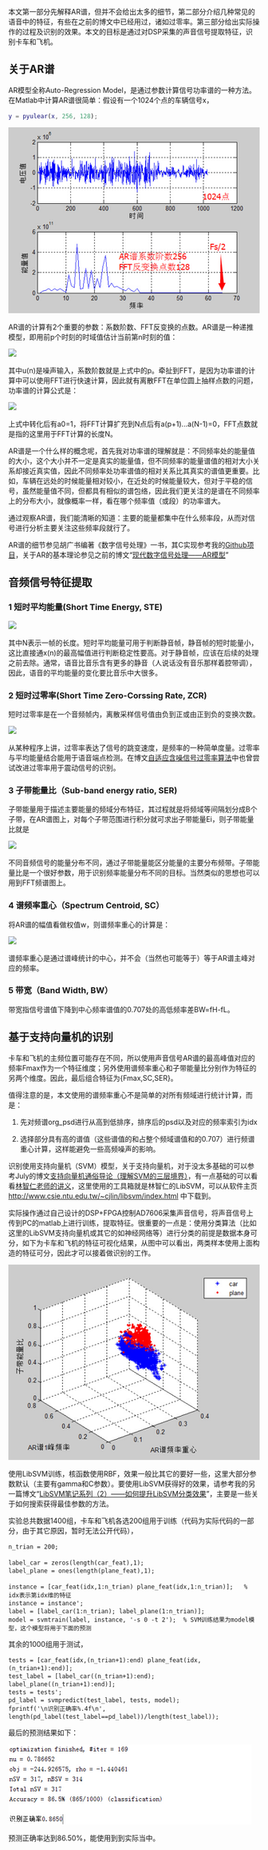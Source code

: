 <!---title:基于AR谱特征的声目标识别-->
<!---keywords:AR谱,SVM-->
<!---date:2014-11-06-->

本文第一部分先解释AR谱，但并不会给出太多的细节，第二部分介绍几种常见的语音中的特征，有些在之前的博文中已经用过，诸如过零率。第三部分给出实际操作的过程及识别的效果。本文的目标是通过对DSP采集的声音信号提取特征，识别卡车和飞机。

## 关于AR谱

AR模型全称Auto-Regression Model，是通过参数计算信号功率谱的一种方法。在Matlab中计算AR谱很简单：假设有一个1024个点的车辆信号x，

```matlab
y = pyulear(x, 256, 128);
```

![ARspectrum]

AR谱的计算有2个重要的参数：系数阶数、FFT反变换的点数。AR谱是一种递推模型，即用前p个时刻的时域值估计当前第n时刻的值：

<img src="http://www.forkosh.com/mathtex.cgi? x(n)=-\sum_{k=1}^{p}a_kx(n-k)+u(n)">

其中u(n)是噪声输入，系数阶数就是上式中的p。牵扯到FFT，是因为功率谱的计算中可以使用FFT进行快速计算，因此就有离散FFT在单位圆上抽样点数的问题，功率谱的计算公式是：

<img src="http://www.forkosh.com/mathtex.cgi? P_x(e^{jw})=\frac{\sigma^2}{|1+\sum_{k=1}^pa_ke^{-jwk}}|^2=\frac{\sigma^2}{|\sum_{k=0}^{N-1}a_ke^{-jwk}}|^2">

上式中转化后有a0=1，将FFT计算扩充到N点后有a(p+1)...a(N-1)=0，FFT点数就是指的这里用于FFT计算的长度N。

AR谱是一个什么样的概念呢，首先我对功率谱的理解就是：不同频率处的能量值的大小，这个大小并不一定是真实的能量值，但不同频率的能量谱值的相对大小关系却接近真实值，因此不同频率处功率谱值的相对关系比其真实的谱值更重要。比如，车辆在远处的时候能量相对较小，在近处的时候能量较大，但对于平稳的信号，虽然能量值不同，但都具有相似的谱包络，因此我们更关注的是谱在不同频率上的分布大小，就像概率一样，看在哪个频率值（或段）的功率谱大。

通过观察AR谱，我们能清晰的知道：主要的能量都集中在什么频率段，从而对信号进行分析主要关注这些频率段就行了。

AR谱的细节参见胡广书编著《数字信号处理》一书，其C实现参考我的[Github项目](https://github.com/xiahouzuoxin/ar_model)，关于AR的基本理论参见之前的博文“[现代数字信号处理——AR模型](http://blog.csdn.net/xiahouzuoxin/article/details/9904147)”

## 音频信号特征提取

### 1 短时平均能量(Short Time Energy, STE)

<img src="http://www.forkosh.com/mathtex.cgi? STE=\sum_{n=1}^Nx(n)^2">

其中N表示一帧的长度。短时平均能量可用于判断静音帧，静音帧的短时能量小，这比直接通x(n)的最高幅值进行判断稳定性要高。对于静音帧，应该在后续的处理之前去除。通常，语音比音乐含有更多的静音（人说话没有音乐那样着腔带调），因此，语音的平均能量的变化要比音乐中大很多。

### 2 短时过零率(Short Time Zero-Corssing Rate, ZCR)

短时过零率是在一个音频帧内，离散采样信号值由负到正或由正到负的变换次数。

<img src="http://www.forkosh.com/mathtex.cgi? ZCR=\frac{1}{N}\sum_{m=0}^{N-1}|sgn[x_n(m+1)]-sgn[x_n(m)]|">

从某种程序上讲，过零率表达了信号的跳变速度，是频率的一种简单度量。过零率与平均能量结合能用于语音端点检测。在博文[自适应含噪信号过零率算法](../html/自适应含噪信号过零率算法.html)中也曾尝试改进过零率用于震动信号的识别。

### 3 子带能量比（Sub-band energy ratio, SER)

子带能量用于描述主要能量的频域分布特征，其过程就是将频域等间隔划分成B个子带，在AR谱图上，对每个子带范围进行积分就可求出子带能量Ei，则子带能量比就是

<img src="http://www.forkosh.com/mathtex.cgi? \frac{E_i}{E_{all}},i=1,...B">

不同音频信号的能量分布不同，通过子带能量能区分能量的主要分布频带。子带能量比是一个很好参数，用于识别频率能量分布不同的目标。当然类似的思想也可以用到FFT频谱图上。

### 4 谱频率重心（Spectrum Centroid, SC）

将AR谱的幅值看做权值w，则谱频率重心的计算是：

<img src="http://www.forkosh.com/mathtex.cgi? SC=\frac{w_k*f_k}{\sum{w_k}},k=1,...N/2">

谱频率重心是通过谱峰统计的中心，并不会（当然也可能等于）等于AR谱主峰对应的频率。

### 5 带宽（Band Width, BW）

带宽指信号谱值下降到中心频率谱值的0.707处的高低频率差BW=fH-fL。

## 基于支持向量机的识别

卡车和飞机的主频位置可能存在不同，所以使用声音信号AR谱的最高峰值对应的频率Fmax作为一个特征维度；另外使用谱频率重心和子带能量比分别作为特征的另两个维度。因此，最后组合特征为{Fmax,SC,SER}。

值得注意的是，本文使用的谱频率重心不是简单的对所有频域进行统计计算，而是：

1.	先对频谱org_psd进行从高到低排序，排序后的psd以及对应的频率索引为idx

2.	选择部分具有高的谱值（这些谱值的和占整个频域谱值和的0.707）进行频谱重心计算，这样能避免一些高频噪声的影响。

识别使用支持向量机（SVM）模型，关于支持向量机，对于没太多基础的可以参考July的博文[支持向量机通俗导论（理解SVM的三层境界）](http://blog.csdn.net/v_july_v/article/details/7624837)，有一点基础的可以看看[林智仁老师的讲义](http://download.csdn.net/detail/xiahouzuoxin/5778927)，这里使用的工具箱就是林智仁的LibSVM，可以从软件主页 <http://www.csie.ntu.edu.tw/~cjlin/libsvm/index.html> 中下载到。

实际操作通过自己设计的DSP+FPGA控制AD7606采集声音信号，将声音信号上传到PC的matlab上进行训练，提取特征。很重要的一点是：使用分类算法（比如这里的LibSVM支持向量机或其它的如神经网络等）进行分类的前提是数据本身可分，如下为卡车和飞机的特征可视化结果，从图中可以看出，两类样本使用上面构造的特征可分，因此才可以接着做识别的工作。

![特征]

使用LibSVM训练，核函数使用RBF，效果一般比其它的要好一些，这里大部分参数默认（主要有gamma和C参数）。要使用LibSVM获得好的效果，请参考我的另一篇博文“[LibSVM笔记系列（2）——如何提升LibSVM分类效果](http://blog.csdn.net/xiahouzuoxin/article/details/9372805)”，主要是一些关于如何搜索获得最佳参数的方法。

实验总共数据1400组，卡车和飞机各选200组用于训练（代码为实际代码的一部分，由于其它原因，暂时无法公开代码），

```
n_trian = 200;

label_car = zeros(length(car_feat),1);
label_plane = ones(length(plane_feat),1);

instance = [car_feat(idx,1:n_trian) plane_feat(idx,1:n_trian)];   % idx表示第idx维的特征
instance = instance';
label = [label_car(1:n_trian); label_plane(1:n_trian)];
model = svmtrain(label, instance, '-s 0 -t 2');  % SVM训练结果为model模型，这个模型将用于下面的预测
```

其余的1000组用于测试，

```
tests = [car_feat(idx,(n_trian+1):end) plane_feat(idx,(n_trian+1):end)];
test_label = [label_car((n_trian+1):end); label_plane((n_trian+1):end)];
tests = tests';
pd_label = svmpredict(test_label, tests, model);
fprintf('\n识别正确率%.4f\n', length(pd_label(test_label==pd_label))/length(test_label));
```

最后的预测结果如下：

![识别结果]

预测正确率达到86.50%，能使用到到实际当中。



[ARspectrum]:../images/基于AR谱特征的车辆识别/ARspectrum.jpg
[特征]:../images/基于AR谱特征的车辆识别/特征.jpg
[识别结果]:../images/基于AR谱特征的车辆识别/识别结果.jpg

